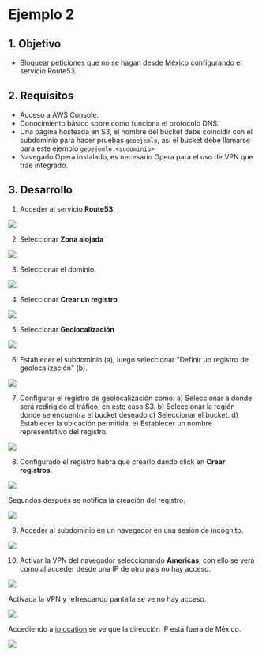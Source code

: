 # Ejemplo 2


## 1. Objetivo 
- Bloquear peticiones que no se hagan desde México configurando el servicio Route53.

## 2. Requisitos
- Acceso a AWS Console.
- Conocimiento básico sobre como funciona el protocolo DNS.
- Una página hosteada en S3, el nombre del bucket debe coincidir con el subdominio para hacer pruebas `geoejemlo`, así el bucket debe  llamarse para este ejemplo `geoejemlo.<sudominio>`
- Navegado Opera instalado, es necesario Opera para el uso de VPN que trae integrado.


## 3. Desarrollo 

1. Acceder al servicio **Route53**.

<img src="img/ej2-access-route53.png"></img>

2. Seleccionar **Zona alojada**

<img src="img/ej2-zona-alojada.png"></img>

3. Seleccionar el dominio.

<img src="img/ej2-select-domain.png"></img>

4. Seleccionar **Crear un registro**

<img src="img/ej2-select-create-register.png"></img>

5. Seleccionar **Geolocalización**

<img src="img/ej2-select-geo-location.png"></img>

6. Establecer el subdominio (a), luego seleccionar "Definir un registro de geolocalización" (b).

<img src="img/ej2-define-georegister.png"></img>

7. Configurar el registro de geolocalización como:
a) Seleccionar a donde será redirigido el tráfico, en este caso S3.
b) Seleccionar la región donde se encuentra el bucket deseado
c) Seleccionar el bucket.
d) Establecer la ubicación permitida.
e) Establecer un nombre representativo del registro.

<img src="img/ej2-establish-configuration-geolocation-register.png"></img>

8. Configurado el registro habrá que crearlo dando click en **Crear registros**.

<img src="img/ej2-create-registers.png"></img>

Segundos después se notifica la creación del registro.

<img src="img/ej2-create-register-done.png"></img>

9. Acceder al subdominio en un navegador en una sesión de incógnito.

<img src="img/ej2-access-to-site-ok.png"></img>

10. Activar la VPN del navegador seleccionando **Americas**, con ello se verá como al acceder desde una IP de otro país no hay acceso. 

<img src="img/ej2-activate-vpn.png"></img>

Activada la VPN y refrescando pantalla se ve no hay acceso.

<img src="img/ej2-activate-vpn-success-and-blocked.png"></img>

Accediendo a [iplocation](https://www.iplocation.net) se ve que la dirección IP está fuera de México.

<img src="img/ej2-vpn-ip-non-in-mexico.png"></img>

